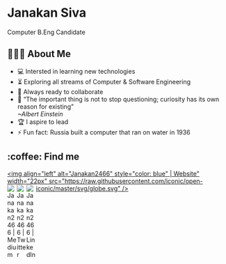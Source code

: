 <h1>Janakan Siva</h1>
Computer B.Eng Candidate </br>


<h2 align="left">👨🏻‍💻 About Me</h2>

- :computer: Intersted in learning new technologies
- :hourglass_flowing_sand: Exploring all streams of Computer & Software Engineering
- :rocket: Always ready to collaborate
- :dart: <q>The important thing is not to stop questioning; curiosity has its own reason for existing</q> <address>~Albert Einstein</address> 
- :trophy: I aspire to lead
- :zap: Fun fact: Russia built a computer that ran on water in 1936<br>

<h2 align="left">:coffee: Find me</h2>

[<img align="left" alt="Janakan2466" style="color: blue" | Website" width="22px" src="https://raw.githubusercontent.com/iconic/open-iconic/master/svg/globe.svg" />][website]
[<img align="left" alt="Janakan2466 | Medium" width="22px" src="https://cdn.jsdelivr.net/npm/simple-icons@v3/icons/medium.svg" />][medium]
[<img align="left" alt="Janakan2466 | Twitter" width="22px" src="https://cdn.jsdelivr.net/npm/simple-icons@v3/icons/twitter.svg" />][twitter]
[<img align="left" alt="Janakan2466 | LinkedIn" width="22px" src="https://cdn.jsdelivr.net/npm/simple-icons@v3/icons/linkedin.svg" />][linkedin]

[website]: http://jsivaloganathan.me/
[twitter]: https://twitter.com/jsivaloganathan
[linkedin]: https://www.linkedin.com/in/janakan2466/
[medium]: https://medium.com/@janakan2466

